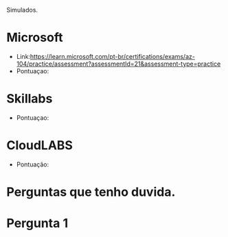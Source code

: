Simulados.

# Microsoft 

- Link:https://learn.microsoft.com/pt-br/certifications/exams/az-104/practice/assessment?assessmentId=21&assessment-type=practice
- Pontuaçao:

# Skillabs 
- Pontuaçao:

# CloudLABS
- Pontuação:

# Perguntas que tenho duvida.

# Pergunta 1
